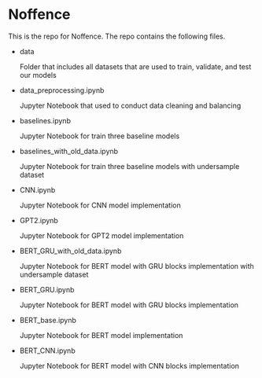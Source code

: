 # Noffence

This is the repo for Noffence. The repo contains the following files.

- data
    
    Folder that includes all datasets that are used to train, validate, and test our models


- data_preprocessing.ipynb
    
    Jupyter Notebook that used to conduct data cleaning and balancing


- baselines.ipynb
    
    Jupyter Notebook for train three baseline models
    
    
- baselines_with_old_data.ipynb
    
    Jupyter Notebook for train three baseline models with undersample dataset
    
    
- CNN.ipynb
    
    Jupyter Notebook for CNN model implementation
    
    
- GPT2.ipynb

    Jupyter Notebook for GPT2 model implementation
    
    
- BERT_GRU_with_old_data.ipynb

    Jupyter Notebook for BERT model with GRU blocks implementation with undersample dataset


- BERT_GRU.ipynb

    Jupyter Notebook for BERT model with GRU blocks implementation
    

- BERT_base.ipynb

    Jupyter Notebook for BERT model implementation
    

- BERT_CNN.ipynb

    Jupyter Notebook for BERT model with CNN blocks implementation
    
    
    
    
